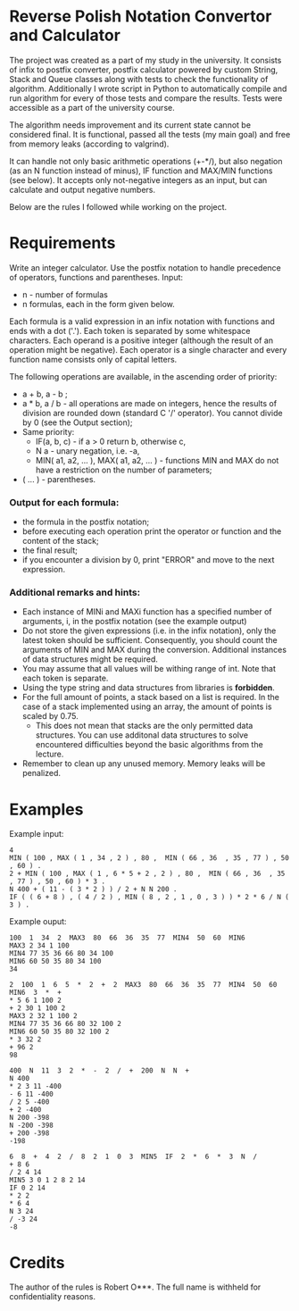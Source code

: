 # Reverse Polish Notation Convertor and Calculator

The project was created as a part of my study in the university. 
It consists of infix to postfix converter, postfix calculator powered by custom String, Stack and Queue classes along with tests to check the functionality of algorithm.
Additionally I wrote script in Python to automatically compile and run algorithm for every of those tests and compare the results.
Tests were accessible as a part of the university course.

The algorithm needs improvement and its current state cannot be considered final. 
It is functional, passed all the tests (my main goal) and free from memory leaks (according to valgrind). 

It can handle not only basic arithmetic operations (+-*/), but also negation (as an N function instead of minus), IF function and MAX/MIN functions (see below). 
It accepts only not-negative integers as an input, but can calculate and output negative numbers.

Below are the rules I followed while working on the project.



# Requirements

Write an integer calculator. Use the postfix notation to handle precedence of operators, functions and parentheses.
Input:
- n - number of formulas
- n formulas, each in the form given below.

Each formula is a valid expression in an infix notation with functions and ends with a dot ('.'). Each token is separated by some whitespace characters. Each operand is a positive integer (although the result of an operation might be negative). Each operator is a single character and every function name consists only of capital letters.

The following operations are available, in the ascending order of priority:

- a + b, a - b ;
- a * b, a / b - all operations are made on integers, hence the results of division are rounded down (standard C '/' operator). You cannot divide by 0 (see the Output section);
- Same priority:
  - IF(a, b, c) - if a > 0 return b, otherwise c,
  - N a - unary negation, i.e. -a,
  - MIN( a1, a2, ... ), MAX( a1, a2, ... ) - functions MIN and MAX do not have a restriction on the number of parameters;
- ( ... ) - parentheses.

### Output for each formula:

- the formula in the postfix notation;
- before executing each operation print the operator or function and the content of the stack;
- the final result;
- if you encounter a division by 0, print "ERROR" and move to the next expression. 

### Additional remarks and hints:

- Each instance of MINi and MAXi function has a specified number of arguments, i, in the postfix notation (see the example output)
- Do not store the given expressions (i.e. in the infix notation), only the latest token should be sufficient. Consequently, you should count the arguments of MIN and MAX during the conversion. Additional instances of data structures might be required.
- You may assume that all values will be withing range of int. Note that each token is separate.
- Using the type string and data structures from libraries is **forbidden**.
- For the full amount of points, a stack based on a list is required. In the case of a stack implemented using an array, the amount of points is scaled by 0.75.
  - This does not mean that stacks are the only permitted data structures. You can use additonal data structures to solve encountered difficulties beyond the basic algorithms from the lecture.
- Remember to clean up any unused memory. Memory leaks will be penalized.

# Examples
Example input:
```
4
MIN ( 100 , MAX ( 1 , 34 , 2 ) , 80 ,  MIN ( 66 , 36  , 35 , 77 ) , 50 , 60 ) .
2 + MIN ( 100 , MAX ( 1 , 6 * 5 + 2 , 2 ) , 80 ,  MIN ( 66 , 36  , 35 , 77 ) , 50 , 60 ) * 3 .
N 400 + ( 11 - ( 3 * 2 ) ) / 2 + N N 200 .
IF ( ( 6 + 8 ) , ( 4 / 2 ) , MIN ( 8 , 2 , 1 , 0 , 3 ) ) * 2 * 6 / N ( 3 ) .
```
Example ouput:
```
100  1  34  2  MAX3  80  66  36  35  77  MIN4  50  60  MIN6
MAX3 2 34 1 100
MIN4 77 35 36 66 80 34 100
MIN6 60 50 35 80 34 100
34

2  100  1  6  5  *  2  +  2  MAX3  80  66  36  35  77  MIN4  50  60  MIN6  3  *  +
* 5 6 1 100 2
+ 2 30 1 100 2
MAX3 2 32 1 100 2
MIN4 77 35 36 66 80 32 100 2
MIN6 60 50 35 80 32 100 2
* 3 32 2
+ 96 2
98

400  N  11  3  2  *  -  2  /  +  200  N  N  +
N 400
* 2 3 11 -400
- 6 11 -400
/ 2 5 -400
+ 2 -400
N 200 -398
N -200 -398
+ 200 -398
-198

6  8  +  4  2  /  8  2  1  0  3  MIN5  IF  2  *  6  *  3  N  /
+ 8 6
/ 2 4 14
MIN5 3 0 1 2 8 2 14
IF 0 2 14
* 2 2
* 6 4
N 3 24
/ -3 24
-8
```

# Credits

The author of the rules is Robert O***. The full name is withheld for confidentiality reasons.
